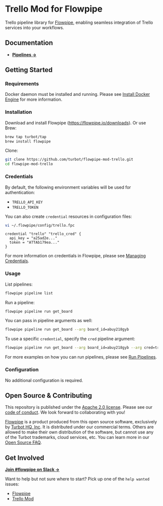 # Trello Mod for Flowpipe

Trello pipeline library for [Flowpipe](https://flowpipe.io), enabling seamless integration of Trello services into your workflows.

## Documentation

- **[Pipelines →](https://hub.flowpipe.io/mods/turbot/trello/pipelines)**

## Getting Started

### Requirements

Docker daemon must be installed and running. Please see [Install Docker Engine](https://docs.docker.com/engine/install/) for more information.

### Installation

Download and install Flowpipe (https://flowpipe.io/downloads). Or use Brew:

```sh
brew tap turbot/tap
brew install flowpipe
```

Clone:

```sh
git clone https://github.com/turbot/flowpipe-mod-trello.git
cd flowpipe-mod-trello
```

### Credentials

By default, the following environment variables will be used for authentication:

- `TRELLO_API_KEY`
- `TRELLO_TOKEN`

You can also create `credential` resources in configuration files:

```sh
vi ~/.flowpipe/config/trello.fpc
```

```hcl
credential "trello" "trello_cred" {
  api_key = "a25ad2e..."
  token = "ATTAb179ea..."
}
```

For more information on credentials in Flowpipe, please see [Managing Credentials](https://flowpipe.io/docs/run/credentials).

### Usage

List pipelines:

```sh
flowpipe pipeline list
```

Run a pipeline:

```sh
flowpipe pipeline run get_board
```

You can pass in pipeline arguments as well:

```sh
flowpipe pipeline run get_board --arg board_id=abuy218gyb
```

To use a specific `credential`, specify the `cred` pipeline argument:

```sh
flowpipe pipeline run get_board --arg board_id=abuy218gyb --arg cred=trello_cred
```

For more examples on how you can run pipelines, please see [Run Pipelines](https://flowpipe.io/docs/run/pipelines).

### Configuration

No additional configuration is required.

## Open Source & Contributing

This repository is published under the [Apache 2.0 license](https://www.apache.org/licenses/LICENSE-2.0). Please see our [code of conduct](https://github.com/turbot/.github/blob/main/CODE_OF_CONDUCT.md). We look forward to collaborating with you!

[Flowpipe](https://flowpipe.io) is a product produced from this open source software, exclusively by [Turbot HQ, Inc](https://turbot.com). It is distributed under our commercial terms. Others are allowed to make their own distribution of the software, but cannot use any of the Turbot trademarks, cloud services, etc. You can learn more in our [Open Source FAQ](https://turbot.com/open-source).

## Get Involved

**[Join #flowpipe on Slack →](https://flowpipe.io/community/join)**

Want to help but not sure where to start? Pick up one of the `help wanted` issues:

- [Flowpipe](https://github.com/turbot/flowpipe/labels/help%20wanted)
- [Trello Mod](https://github.com/turbot/flowpipe-mod-trello/labels/help%20wanted)
